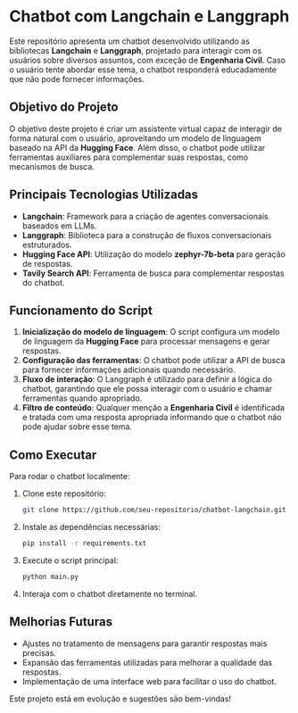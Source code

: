 # Chatbot com Langchain e Langgraph

Este repositório apresenta um chatbot desenvolvido utilizando as bibliotecas **Langchain** e **Langgraph**, projetado para interagir com os usuários sobre diversos assuntos, com exceção de **Engenharia Civil**. Caso o usuário tente abordar esse tema, o chatbot responderá educadamente que não pode fornecer informações.

## Objetivo do Projeto

O objetivo deste projeto é criar um assistente virtual capaz de interagir de forma natural com o usuário, aproveitando um modelo de linguagem baseado na API da **Hugging Face**. Além disso, o chatbot pode utilizar ferramentas auxiliares para complementar suas respostas, como mecanismos de busca.

## Principais Tecnologias Utilizadas

- **Langchain**: Framework para a criação de agentes conversacionais baseados em LLMs.
- **Langgraph**: Biblioteca para a construção de fluxos conversacionais estruturados.
- **Hugging Face API**: Utilização do modelo **zephyr-7b-beta** para geração de respostas.
- **Tavily Search API**: Ferramenta de busca para complementar respostas do chatbot.

## Funcionamento do Script

1. **Inicialização do modelo de linguagem**: O script configura um modelo de linguagem da **Hugging Face** para processar mensagens e gerar respostas.
2. **Configuração das ferramentas**: O chatbot pode utilizar a API de busca para fornecer informações adicionais quando necessário.
3. **Fluxo de interação**: O Langgraph é utilizado para definir a lógica do chatbot, garantindo que ele possa interagir com o usuário e chamar ferramentas quando apropriado.
4. **Filtro de conteúdo**: Qualquer menção a **Engenharia Civil** é identificada e tratada com uma resposta apropriada informando que o chatbot não pode ajudar sobre esse tema.

## Como Executar

Para rodar o chatbot localmente:

1. Clone este repositório:
   ```bash
   git clone https://github.com/seu-repositorio/chatbot-langchain.git
   ```
2. Instale as dependências necessárias:
   ```bash
   pip install -r requirements.txt
   ```
3. Execute o script principal:
   ```bash
   python main.py
   ```
4. Interaja com o chatbot diretamente no terminal.

## Melhorias Futuras

- Ajustes no tratamento de mensagens para garantir respostas mais precisas.
- Expansão das ferramentas utilizadas para melhorar a qualidade das respostas.
- Implementação de uma interface web para facilitar o uso do chatbot.

Este projeto está em evolução e sugestões são bem-vindas!

